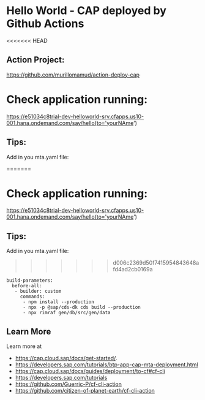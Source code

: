 # Hello World - CAP deployed by Github Actions

<<<<<<< HEAD
## Action Project: 
https://github.com/murillomamud/action-deploy-cap

# Check application running:
https://e51034c8trial-dev-helloworld-srv.cfapps.us10-001.hana.ondemand.com/say/hello(to='yourNAme')


## Tips:

Add in you mta.yaml file:

=======
# Check application running:
https://e51034c8trial-dev-helloworld-srv.cfapps.us10-001.hana.ondemand.com/say/hello(to='yourNAme')


## Tips:

Add in you mta.yaml file:

>>>>>>> d006c2369d50f7415954843648afd4ad2cb0169a
```
build-parameters:
  before-all:
   - builder: custom
     commands:
      - npm install --production
      - npx -p @sap/cds-dk cds build --production
      - npx rimraf gen/db/src/gen/data
```

## Learn More

Learn more at 
- https://cap.cloud.sap/docs/get-started/.
- https://developers.sap.com/tutorials/btp-app-cap-mta-deployment.html
- https://cap.cloud.sap/docs/guides/deployment/to-cf#cf-cli
- https://developers.sap.com/tutorials
- https://github.com/Guerric-P/cf-cli-action
- https://github.com/citizen-of-planet-earth/cf-cli-action

